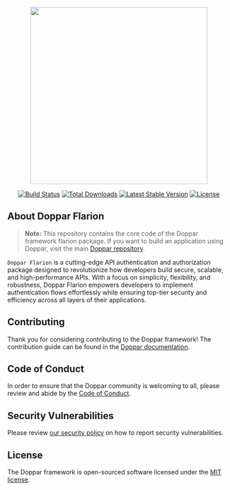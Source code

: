 <p align="center">
    <a href="https://laravel.com" target="_blank">
        <img src="https://raw.githubusercontent.com/doppar/doppar/7138fb0e72cd55256769be6947df3ac48c300700/public/logo.png" width="400">
    </a>
</p>

<p align="center">
<a href="https://github.com/doppar/flarion/actions/workflows/tests.yml"><img src="https://github.com/doppar/flarion/actions/workflows/tests.yml/badge.svg" alt="Build Status"></a>
<a href="https://packagist.org/packages/doppar/flarion"><img src="https://img.shields.io/packagist/dt/doppar/flarion" alt="Total Downloads"></a>
<a href="https://packagist.org/packages/doppar/flarion"><img src="https://img.shields.io/packagist/v/doppar/flarion" alt="Latest Stable Version"></a>
<a href="https://github.com/doppar/flarion/blob/main/LICENSE"><img src="https://img.shields.io/github/license/doppar/flarion" alt="License"></a>
</p>

## About Doppar Flarion

> **Note:** This repository contains the core code of the Doppar framework flarion package. If you want to build an application using Doppar, visit the main [Doppar repository](https://github.com/doppar/doppar).

`Doppar Flarion` is a cutting-edge API authentication and authorization package designed to revolutionize how developers build secure, scalable, and high-performance APIs. With a focus on simplicity, flexibility, and robustness, Doppar Flarion empowers developers to implement authentication flows effortlessly while ensuring top-tier security and efficiency across all layers of their applications.

## Contributing

Thank you for considering contributing to the Doppar framework! The contribution guide can be found in the [Doppar documentation](https://doppar.com/docs/contributions).

## Code of Conduct

In order to ensure that the Doppar community is welcoming to all, please review and abide by the [Code of Conduct](https://doppar.com/docs/contributions#code-of-conduct).

## Security Vulnerabilities

Please review [our security policy](https://github.com/doppar/framework/security/policy) on how to report security vulnerabilities.

## License

The Doppar framework is open-sourced software licensed under the [MIT license](LICENSE.md).
